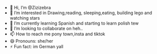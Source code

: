 - 👋 Hi, I’m @Zizizebra
- 👀 I’m interested in Drawing,reading, sleeping,eating, building lego and watching stars
- 🌱 I’m currently learning Spanish and starting to learn polish tew
- 💞️ I’m looking to collaborate on heh..
- 📫 How to reach me pony town,insta and tiktok
- 😄 Pronouns: she/her
- ⚡ Fun fact: im German yall

<!---
Zizizebra/Zizizebra is a ✨ special ✨ repository because its `README.md` (this file) appears on your GitHub profile.
You can click the Preview link to take a look at your changes.
--->
